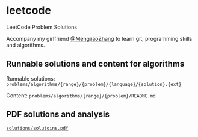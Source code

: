 # leetcode
LeetCode Problem Solutions

Accompany my girlfriend [@MengjiaoZhang](https://github.com/mengjiaozhang) to learn git, programming skills and algorithms.

## Runnable solutions and content for algorithms
Runnable solutions: `problems/algorithms/{range}/{problem}/{language}/{solution}.{ext}`

Content: `problems/algorithms/{range}/{problem}/README.md`

## PDF solutions and analysis
[`solutions/solutoins.pdf`](https://github.com/LuChang-CS/leetcode/blob/master/solutions/solutions.pdf)
